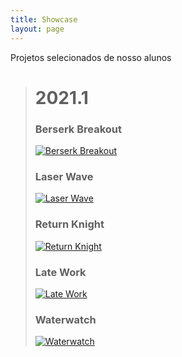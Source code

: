 ```yaml
---
title: Showcase
layout: page
---
```


Projetos selecionados de nosso alunos

<!--{:.acordeon .open}-->
> # 2021.1
>
> ### Berserk Breakout
>
> [![Berserk Breakout](https://img.itch.zone/aW1nLzUzMTIxNDEucG5n/original/l6Ua8b.png)](https://gubebra.itch.io/berserkbreakout)
>
> ### Laser Wave
>
> [![Laser Wave](https://img.itch.zone/aW1nLzU0MzkyNzcucG5n/original/X%2FM4wJ.png)](https://mikomoares.itch.io/laser-wave)
>
> ### Return Knight
>
> [![Return Knight](https://img.itch.zone/aW1nLzU3NTkwMjgucG5n/original/M1yQ5M.png)](https://emanuellemoco.itch.io/return-knight)
>
> ### Late Work
>
> [![Late Work](https://img.itch.zone/aW1nLzU5MjA2MDUucG5n/original/3Lx%2Bjc.png)](https://gubebra.itch.io/late-work)
>
>
> ### Waterwatch
>
> [![Waterwatch](https://img.itch.zone/aW1nLzU4OTA4MzQucG5n/original/T%2F%2FGlr.png)](https://thiagovcs.itch.io/waterwatch)


<!--{:.acordeon .open}-->
<!-- # 2020.2-->
